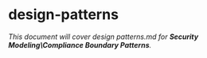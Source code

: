 # design-patterns

_This document will cover design patterns.md for **Security Modeling\Compliance Boundary Patterns**._
